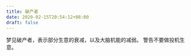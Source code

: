 ```yaml
---
title: 破产者
date: 2020-02-15T20:54:12+08:00
draft: false
---
```


梦见破产者，表示部分生意的衰减，以及大脑机能的减弱。
警告不要做投机生意。
